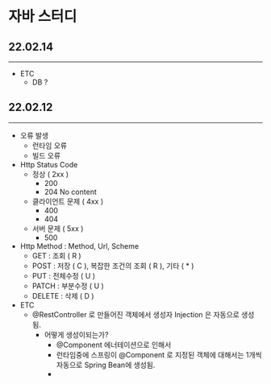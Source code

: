 # 자바 스터디 

## 22.02.14
- - -

- ETC 
  - DB ? 


## 22.02.12
- - -

- 오류 발생
  - 런타임 오류
  - 빌드 오류
- Http Status Code
  - 정상 ( 2xx )
    - 200
    - 204 No content 
  - 클라이언트 문제 ( 4xx )
    - 400 
    - 404
  - 서버 문제 ( 5xx )
    - 500
- Http Method : Method, Url, Scheme
  - GET : 조회 ( R )
  - POST : 저장 ( C ), 복잡한 조건의 조회 ( R ), 기타 ( * )
  - PUT : 전체수정 ( U )
  - PATCH : 부분수정 ( U )
  - DELETE : 삭제 ( D )
- ETC
  - @RestController 로 만들어진 객체에서 생성자 Injection 은 자동으로 생성됨.
    - 어떻게 생성이되는가?
      - @Component 에너테이션으로 인해서 
      - 런타임중에 스프링이 @Component 로 지정된 객체에 대해서는 1개씩 자동으로 Spring Bean에 생성됨.
      - 
  